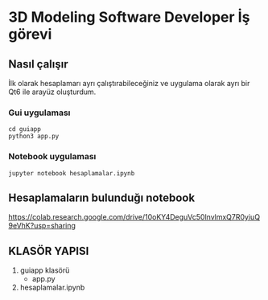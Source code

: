 # 3D Modeling Software Developer İş görevi

## Nasıl çalışır
İlk olarak hesaplamarı ayrı çalıştırabileceğiniz ve uygulama olarak ayrı bir Qt6 ile arayüz oluşturdum.

### Gui uygulaması 
 ```
cd guiapp
python3 app.py
  ```
### Notebook uygulaması 
 ```
jupyter notebook hesaplamalar.ipynb 
 ```
## Hesaplamaların bulunduğı notebook
https://colab.research.google.com/drive/10oKY4DeguVc50lnvlmxQ7R0yiuQ9eVhK?usp=sharing
## KLASÖR YAPISI

1. guiapp klasörü
    * app.py
2. hesaplamalar.ipynb

